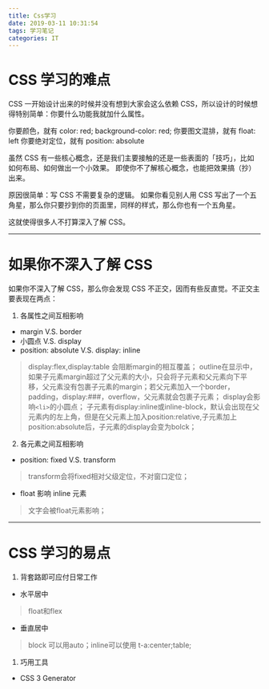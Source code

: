 ```yaml
---
title: Css学习
date: 2019-03-11 10:31:54
tags: 学习笔记
categories: IT
---
```

# CSS 学习的难点
CSS 一开始设计出来的时候并没有想到大家会这么依赖 CSS，所以设计的时候想得特别简单：你要什么功能我就加什么属性。

你要颜色，就有 color: red; background-color: red;
你要图文混排，就有 float: left
你要绝对定位，就有 position: absolute

虽然 CSS 有一些核心概念，还是我们主要接触的还是一些表面的「技巧」，比如如何布局、如何做出一个小效果。
即使你不了解核心概念，也能把效果搞（抄）出来。

原因很简单：写 CSS 不需要复杂的逻辑。
如果你看见别人用 CSS 写出了一个五角星，那么你只要抄到你的页面里，同样的样式，那么你也有一个五角星。

这就使得很多人不打算深入了解 CSS。

---
# 如果你不深入了解 CSS
如果你不深入了解 CSS，那么你会发现 CSS 不正交，因而有些反直觉。不正交主要表现在两点：

1. 各属性之间互相影响

* margin V.S. border
* 小圆点 V.S. display
* position: absolute V.S. display: inline

>display:flex,display:table 会阻断margin的相互覆盖；
>outline在显示中，如果子元素margin超过了父元素的大小，只会将子元素和父元素向下平移，父元素没有包裹子元素的margin；若父元素加入一个border，padding，display:###，overflow，父元素就会包裹子元素；
>display会影响`<li>`的小圆点；
>子元素有display:inline或inline-block，默认会出现在父元素内的左上角，但是在父元素上加入position:relative,子元素加上position:absolute后，子元素的display会变为bolck；



2. 各元素之间互相影响

* position: fixed V.S. transform
>transform会将fixed相对父级定位，不对窗口定位；
* float 影响 inline 元素
>文字会被float元素影响；
---
# CSS 学习的易点
1. 背套路即可应付日常工作
* 水平居中
>float和flex
* 垂直居中
>block 可以用auto；inline可以使用 t-a:center;table;

1. 巧用工具
* CSS 3 Generator